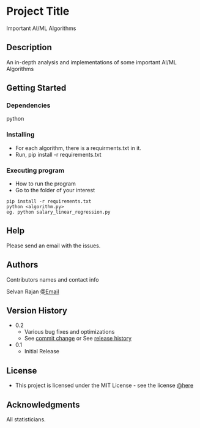 # Project Title

Important AI/ML Algorithms

## Description

An in-depth analysis and implementations of some important AI/ML Algorithms

## Getting Started

### Dependencies

python

### Installing

* For each algorithm, there is a requirments.txt in it.
* Run,
pip install -r requirements.txt

### Executing program

* How to run the program
* Go to the folder of your interest

```
pip install -r requirements.txt
python <algorithm.py>
eg. python salary_linear_regression.py
```

## Help

Please send an email with the issues.


## Authors

Contributors names and contact info

Selvan Rajan
[@Email](selvanvrajan@gmail.com)

## Version History

* 0.2
    * Various bug fixes and optimizations
    * See [commit change]() or See [release history]()
* 0.1
    * Initial Release

## License

* This project is licensed under the MIT License - see the license [@here](https://opensource.org/license/mit)

## Acknowledgments

All statisticians.


